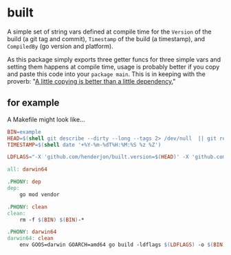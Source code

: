 # built
A simple set of string vars defined at compile time for the `Version` of the build (a git tag and commit), `Timestamp` of the build (a timestamp), and `CompiledBy` (go version and platform).

As this package simply exports three getter funcs for three simple vars and setting them happens at compile time, usage is probably better if you copy and paste this code into your `package main`. This is in keeping with the proverb: "[A little copying is better than a little dependency.](https://go-proverbs.github.io/)"

## for example

A Makefile might look like...

```makefile
BIN=example
HEAD=$(shell git describe --dirty --long --tags 2> /dev/null  || git rev-parse --short HEAD)
TIMESTAMP=$(shell date '+%Y-%m-%dT%H:%M:%S %z %Z')

LDFLAGS="-X 'github.com/henderjon/built.version=$(HEAD)' -X 'github.com/henderjon/built.timestamp=$(TIMESTAMP)' -X 'github.com/henderjon/built.compiledBy=$(shell go version)'"

all: darwin64

.PHONY: dep
dep:
	go mod vendor

.PHONY: clean
clean:
	rm -f $(BIN) $(BIN)-*

.PHONY: darwin64
darwin64: clean
	env GOOS=darwin GOARCH=amd64 go build -ldflags $(LDFLAGS) -o $(BIN)-darwin64-$(HEAD)
```
